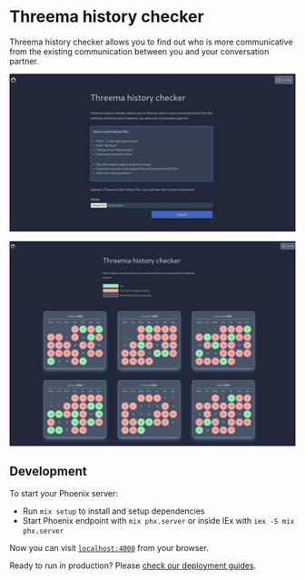 # Threema history checker

Threema history checker allows you to find out who is more communicative from the existing communication between you
and your conversation partner.

![Upload form](/data/screen1.jpg?raw=true "Upload form")

![Result](/data/screen2.jpg?raw=true "Result as calendar")


## Development

To start your Phoenix server:

  * Run `mix setup` to install and setup dependencies
  * Start Phoenix endpoint with `mix phx.server` or inside IEx with `iex -S mix phx.server`

Now you can visit [`localhost:4000`](http://localhost:4000) from your browser.

Ready to run in production? Please [check our deployment guides](https://hexdocs.pm/phoenix/deployment.html).
